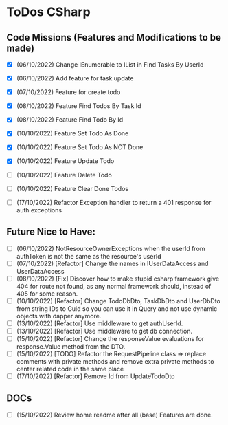 # ToDos CSharp

## Code Missions (Features and Modifications to be made)

- [x] (06/10/2022) Change IEnumerable to IList in Find Tasks By UserId
- [x] (06/10/2022) Add feature for task update
- [x] (07/10/2022) Feature for create todo
- [x] (08/10/2022) Feature Find Todos By Task Id
- [x] (08/10/2022) Feature Find Todo By Id
- [x] (10/10/2022) Feature Set Todo As Done
- [x] (10/10/2022) Feature Set Todo As NOT Done
- [x] (10/10/2022) Feature Update Todo
- [ ] (10/10/2022) Feature Delete Todo
- [ ] (10/10/2022) Feature Clear Done Todos

- [ ] (17/10/2022) Refactor Exception handler to return a 401 response for auth exceptions


## Future Nice to Have:

- [ ] (06/10/2022) NotResourceOwnerExceptions when the userId from authToken is not the same as the 
resource's userId
- [ ] (07/10/2022) [Refactor] Change the names in IUserDataAccess and UserDataAccess
- [ ] (08/10/2022) [Fix] Discover how to make stupid csharp framework give 404 for route not found, 
as any normal framework should, instead of 405 for some reason.
- [ ] (10/10/2022) [Refactor] Change TodoDbDto, TaskDbDto and UserDbDto from string IDs to Guid so you
can use it in Query and not use dynamic objects with dapper anymore.
- [ ] (13/10/2022) [Refactor] Use middleware to get authUserId.
- [ ] (13/10/2022) [Refactor] Use middleware to get db connection.
- [ ] (15/10/2022) [Refactor] Change the responseValue evaluations for response.Value method from the 
DTO.
- [ ] (15/10/2022) [TODO] Refactor the RequestPipeline class => replace comments with private methods 
and remove extra private methods to center related code in the same place
- [ ] (17/10/2022) [Refactor] Remove Id from UpdateTodoDto

## DOCs

- [ ] (15/10/2022) Review home readme after all (base) Features are done.
